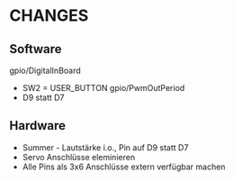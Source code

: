 CHANGES
=======

Software
--------
gpio/DigitalInBoard
- SW2 = USER_BUTTON
gpio/PwmOutPeriod
- D9 statt D7


Hardware
--------
- Summer - Lautstärke i.o., Pin auf D9 statt D7
- Servo Anschlüsse eleminieren
- Alle Pins als 3x6 Anschlüsse extern verfügbar machen

